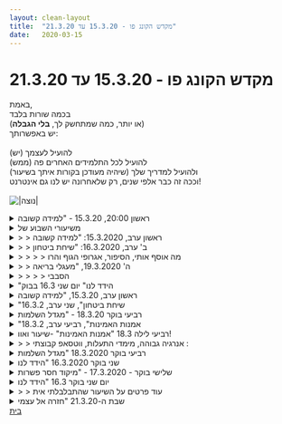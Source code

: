 ```yaml
---
layout: clean-layout
title:  "מקדש הקונג פו - 15.3.20 עד 21.3.20"
date:   2020-03-15
---
```

# מקדש הקונג פו - 15.3.20 עד 21.3.20 
באמת,<br> בכמה שורות בלבד<br> (או יותר, כמה שמתחשק לך, <b>בלי הגבלה</b>)<br> יש באפשרותך:<br> <br> להועיל לעצמך (יש)<br> להועיל לכל התלמידים האחרים פה (ממש)<br> ולהועיל למדריך שלך (שיהיה מעודכן בקורות איתך בשיעור)<br> וככה זה כבר אלפי שנים, רק שלאחרונה יש לנו גם אינטרנט!<br> <br> <img src="http://www.timg.co.il/tapuzForum/images/Emo771.gif" alt="|נוצה|">

<details>
                    <summary>ראשון 20:00, 15.3.20 - "למידה קשובה</summary>
                    שיעור ביתי עם עצמי. מ- 18:40 עד 21:10.<br> <br> עוד קודם לכן, התבקשתי לבחור שיעור מהעבר שהיה בפורמט של שיעור עם עצמי עם הנחיות שקיבלתי במייל. לאחר בדיקה של כמה שיעורים כאלה בחרתי את השיעור מה-19.1.2020 (קוד יומן: &quot;תיקון עצמי&quot;). אחת המטרות לשיעור הפעם היא להתעלות על השיעור הקודם ולנצח את עצמי של אז.<br> <br> את השעה+ הראשונה הקדשתי לעבודה על הרפיה. תחילה הרפייה של העיניים והפנים ובהדרגה של הגוף כולו. יישמתי את העבודה הזו במצבים שונים כמו ישיבה נינוחה, דברים יום יומיים כמו ארגון אזור העבודה שלי, ישיבה מול המחשב, ביצוע תרגילים גופניים שונים, קריאה ועוד. זה היה מעולה! מפעם לפעם שמתי לב לכל מני כיווצים ונוקשות בגוף ואיפשרתי לעצמי פשוט להרפות ולהתרווח יותר.<br> <br> המשכתי בעבודה מועילה עם שני הספרים &quot;כוחו של הרגע הזה&quot; ו&quot;ארץ חדשה&quot;, כאשר מטרה אחת היא להגביר את ההנאה מכל דבר שאני עושה ולפעול ממצב של נוכחות וסיפוק. תוך כדי הקריאה יצא לי להתבונן ולהיזכר בכל מני רגעים מהשבועיים האחרונים. ליצור את הקשר בין הטקסט לחוויות מהעבר הקרוב היה מאד מועיל ומלמד.<br> <br> עברתי להתקדם עם יומן השיעורים. קראתי שוב, לאט, את טקסט ההנחיות בראש הדף. המשכתי בקריאת סיכומי שיעורים שלי ושל אחרים והשלמתי עקבות שיעור משבוע שעבר. ניסיתי לבצע את זה מתוך קלילות ופשטות.<br> <br> היה לי שיעור נהדר! אמנם השיעור הקודם גם היה מוצלח אבל אני חושב שהצלחתי לנצח את עצמי של אז. אם לא בנוקאאוט אז לפחות בנקודות... :)<br> תודה!
                  </details><details>
                    <summary>משיעורי השבוע של</summary>
                    תקופה מוזרה. אני והחברים שלי מהעבודה עובדים השבוע מהבית בגלל הקורונה, וסביר שנמשיך ככה גם אחריו, אולי להרבה זמן.<br> אני מקבל את זה, בנוסף לשאר ההתרחשויות בתקופה האחרונה, כמן קריאת עידוד נוספת להתארגנות מחדש.
                  </details><details>
                    <summary>> > ראשון ערב, 15.3.2020: "למידה קשובה</summary>
                    ישבתי לי עם עצמי בבית מקצת לשבע, והנחתי לי לגשת לעניין התיעוד ביומן מחדש, בניחותא ובפתיחותא.<br> נמצא שאשתמש במבנה של פרקי זמן, שתחילת כל אחד מהם מוקדשת לבחירת הגישה שאשתמש בה כשאכתוב דו&quot;ח שיעור, והמשכו מוקדשת לכתיבת הדו&quot;ח.<br> <br> כהשראה, הסתכלתי ביום העבודה שלי (עבדתי מהבית היום), שהיו בו יעילות וגם אי-יעילות (היה בו הישג חשוב, שבא על חשבון דברים אחרים שרציתי להספיק), ואספתי נקודות עיקריות שהפכו אותו ליעיל ונעים ויכולות לעזור לי גם בכתיבת דו&quot;חות שיעור:<br> * חלוקה ל<b>פרקי זמן ייעודיים</b> שהפכה אותו קוהרנטי וממוקד. <br> * ארגון <b>סביבת עבודה חיצונית מסודרת</b> סביבי, בבית.<br> * <b>היענות חיה לתנאי הרגע</b> (כביסה שאתמול היתה צריכה להיות בבית כי היה גשום, יכולה להיות היום בחוץ, בשמש).<br> * התקנתי <b>סביבת עבודה אוטונומית</b> במחשב בבית, כדי להיות <b>בלתי תלוי</b> בחיבור מקוון לסביבת העבודה במחשב שלי במקום-העבודה. (היו כל מני עניינים, זה לא הלך בקלות - אבל <b>נשארתי עם זה</b> עד שזה נפתר; נעזרתי ב<b>דוגמא חיה</b> של סביבת העבודה המתפקדת במקום העבודה, שיש לי גישה אליה דרך החיבור האינטרנטי.)<br> <br> <b>ניגשתי לדו&quot;ח הראשון. </b> מבין שש או שבע נקודות ההשראה התכוונתי להיעזר בעיקר בראשונה, <b>פרקי זמן ייעודיים</b>. הכנת הדו&quot;ח היתה בחלקה לפי המתווה שהצעתי לעצמי לפני כן (פרק זמן להכנת הגישה ופרק זמן לכתיבה), ובחלקה לא.<br> עברתי על השיעור בזכרון, נמצאתי בו ואיתו, ומה שרציתי להגיד בנוגע אליו פשוט בעבע מתוכו.<br> כך ששני החלקים (ההכנה והכתיבה) די התערבבו זה בזה.<br> <br> <b>ניגשתי לדו&quot;ח השני.</b> היו בשיעור הזה הרבה התנסויות חיצוניות ופנימיות, מסוג השיעורים שמתבקש לפרט לגביהם ולהקדיש לזה הרבה זמן - לספר מה התרחש, מה למדתי, ליצור תמונה כמה שיותר שלמה.<br> לא ניגשתי אליו ככה, אלא נעזרתי בנקודת ההשראה &quot;<b>היענות חיה לתנאי הרגע</b>&quot;. הייתי עם השיעור, ובדקתי לאלו תנועות כלליות שהיו בו אני נענה כרגע. מצאתי קו של עבודה עם שמואל שהופיע ונעלם והופיע שוב אבל בסך הכל היה שזור לאורך השיעור, והצגתי אותו. מצאתי כל מני בלוקים נוספים שגם הצגת רק אחד מהם תספק אותי כרגע, והצגתי אחד מהם.<br> <br> כשניגשתי לדו&quot;ח השלישי התברר לי שאני ניגש לשיעור סגור. שאני יכול להתעקש, לפתוח מחדש, למצוא שערים, להספיק יותר, אבל השיעור נגמר. זה היה בסביבות 22:00.<br>
                  </details><details>
                    <summary>> > ב' ערב, 16.3.2020: "שיחת ביטחון</summary>
                    שוב לא נערכתי נכון להגעה לשיעור שכוללת חניה (באתי עם אוטו), והגעתי אליו רק בסביבות רבע לשמונה.<br> ישי ואסא כבר היו בנקודת המפגש, שהוחלפה חד פעמית לפינת המתקנים במרכז גן העצמאות. בילינו שם בנעימים עד ששיר הגיעה, ואז העברנו את עצמנו לבמה על הדשא מצפון לנקודת המפגש וקידמנו את עצמנו בדרכים שונות בעניין הקורונה עד כעשרה לעשר.<br> <br> קצת מתוך זה:<br> <br> התבוננתי ב<b>נגיפים</b> שיש או יכולים להיות בי, במידה שבה אני פתוח אליהם, מזמין אותם, מניח להם לעצב אותי, מתמודד איתם, מסתייע בהם..<br> <br> התבוננתי ב<b>שפע החוויות המיטיבות</b> שאירוע הקורונה מספק.<br> <br> נעזרתי בדמיון ותנועה כדי ליצור ולתת לי <b>גלולת חיסון/ריפוי</b> נהדרת.<br> <br> הבחנתי ב<b>חום שהגוף שלי מפיק</b>, בהיותו כלי הגנה וריפוי, וביכולתי להשתמש בו כבשער ולכוונן ולשפר את יעילותו עוד יותר בעזרת הדמיון (הוא יכול לזהור, למשל) והעמקת חישת הגוף החיה ומשתנה ללא הרף (מערבולות, זרמים, פעימות, גלים.. של החום בתוכי, של האוויר על העור שלי..)<br> <br> העמקתי את יכולתי <b>לשחות ב&quot;ים&quot; בני האדם</b> כבתוך כוח מרפא עצום.
                  </details><details>
                    <summary>> > > > מה אוסף אותי, הסיפור, אגרופי הגוף והרו</summary>
                    כמה דברים נוספים שהופיעו בעבודה המשותפת שלנו:<br> <br> <b>מה אוסף אותי</b>: חדוות הקורונה.<br> התבוננתי בחדווה ובסיפוק שהמערכת של אדם מפיקה כשהיא מצליחה להיאסף כולה אל משהו, מה שהמשהו לא יהיה - איוּם (למשל הקורונה), מריבה, התאהבות, תחרות, וכן הלאה. כל מני גורמים בכל מני רבדים שלי יכולים להיות קול קורא שמביא לאיחוד הכוחות השונים שבי, וטבעי למערכת שלי להיענות לקריאות כאלה, מהנה לה, מאפשר לה הרבה.<br> סקרתי מפגשים שלי בימים האחרונים עם ההנאה והסיפוק שקורנים ממני ומאנשים סביבי (למשל בסופרמרקט וברחוב) באמתלת הקורונה. התבוננתי בקשר שמתאפשר-מאליו בין אנשים שאסופים סביב אותו דבר, פועמים באותו תדר.<br> זיהיתי את השאיפה שלי להכיר את הטעם הזה יותר, לזהות אותו גם כשהוא חלק מחוויה שיש בה לחץ וחרדה וכן הלאה שמסתירים אותו כמעט לגמרי.<br> זיהיתי שהדבר שאני מתאחד סביבו לא חייב להיות מקרי. אני יכול לבחור מה אוסף אותי, לזמן מאסף באיכות גבוהה ולהניח למערכת כולה להיענות לו, להבחין ברמות השונות של הוויה ותפקוד שמפיקים מאספים שונים. בסבב שעשינו ארבעתנו הזכרנו/הצענו מאספים אחדים כאלה כגון קונג פו (למשל בזמן שיעור), כתיבת סיפור, עבודה עם מתקנים, שיחת עזרה קשובה למישהו, וכן הלאה.<br> <br> <b>הסיפור</b><br> התבוננתי במציאות: ארבעה אנשים, במה, דשא, עצים, תחושות הגוף, וכן הלאה. <br> התבוננתי באחד הסיפורים שנוסף בתוכי למציאות הזאת: סיפור הקורונה. גרעתי אותו ממנה והוספתי אותו אליה באופן אקטיבי כמה פעמים.<br> בחרתי סיפור חליפי, או נוסף. <br> ערכנו סבב, והצענו בו סיפורים.<br> התבוננתי ביכולתי לבחור באלו סיפורים אשתמש או לא אשתמש, ביכולתי לעצב סיפור מחדש לטובתי ולטובת אחרים, בהשפעה החיובית העצומה שיכולה להיות לאחיזה ביכולת הפשוטה הזאת.<br> <br> <b>אגרופי הגוף והרוח</b><br> נעזרנו בתרגיל אמנות-הלחימה שיצא לכולנו להיעזר בו בעבר, שמישהו עומד בו בשמירת פנים רופפת ואדם אחר מדגים לו איך אפשר לחבוט בפניו באמצעות אגרופיו-שלו.<br> הבחנתי באופנים שבהם מנח המגן שלי מתרופף ואני עלול לאפשר לנגיף להגיע אלי באמצעות אגרופיי שלי - אלו של הגוף ואלו של הרוח. למשל כשאני משעין את הפנים על כף היד, מחבק נשא קורונה פוטנציאלי כמו אדם או מתקן, מתדלק שיחה שמחלישה את חוסני ואת חוסן בני שיחי, מניח לחוויית המוגנות המושלמת שלי לעוור אותי קצת (ואז אולי גם &quot;חובט&quot; מבלי דעת באחרים שההגנה שלהם על עצמם רופפת), וכן הלאה.<br>
                  </details><details>
                    <summary>> > ה' 19.3.2020, "מעגלי בריאה</summary>
                    התחלתי בסביבות חמש עשרים וחמש בכניסה נעימה ואיטית לשיעור, במגמת <b>שיפור מתמשך</b>. בבית (גם דרך תרגילי סוהא ופורמת &quot;חמש החיות&quot; שהתאמתי למידות הבית, זה היה תרגול נהדר לבצע התאמות כאלה) ובחצר (&quot;אגרוף ארוך&quot; הראשונה והשניה, עדיין בעיקר במגמת התבססות בשיעור ואיפשור זרימה טובה).<br> המשכתי מזה לשיפור סן צ&#39;ן השניה, שממשיכה משום מה להיות קצת &quot;מחוררת&quot; אצלי, כולל ביקורים במחשב להיעזרות בסרטון של ליעוז עושה את הפורמה וחזרה לחצר.<br> <br> בשש בדקתי אם נשלח אלי אימייל סייען, וכשלא מצאתי כזה כיוונתי לי שעון ועברתי למדיטציה לשבע דקות. אמרתי (בתוכי) טקסט מופלא שמשמש אותי לפעמים (&quot;הפקודה העליונה&quot;), ובסוף התמקדתי במלים <b>אם אני מודע, העולם מודע; ואם העולם מודע, כל היקום נמצא באיזון.</b><br> <br> כשחזרתי לתיבת האימייל ועדיין לא מצאתי בה הודעת סייען זה נראה לי מוזר, הפניתי יותר תשומת לב לחיפושה והתברר שאכן הגיעה ורק נחבאה במורד הרשימה, מתחת לקו המסך. שמחתי לגלות שהיא מנחה אותי לעשות משהו שאני כבר עושה ממילא (להמשיך במגמת שיפור) ולחזור אל הסייען בשש ורבע.<br> כשחזרתי אליו קיבלתי הנחיות המשך: לבצע שלושה סבבים של 1) העמקת ההגנה שלי עלי, 2) העמקת השלום עם כל הדברים, 3) הכרה בהימצאות כל הכשלונות והמחדלים שלי ושל אחרים - בדמיוני. את שני הסבבים הראשונים בפחות משתים עשרה דקות (השני ברמה עמוקה מבראשון), ואת השלישי (ברמה עמוקה בהרבה) ללא הגבלת זמן. הונחיתי גם לעדכן את הסייען עם השלמת כל סבב, ושהשיעור יסתיים בשמונה או עם השלמת המשימות - מה שבא קודם.
                  </details><details>
                    <summary>> > > > הסבבי</summary>
                    לשם נוחות אקרא לתחום הראשון &quot;מוגן&quot;, לשני &quot;שלום&quot;, ולשלישי &quot;במציאות&quot; (כדי להבחין בינו לבין פירות דמיון שונים ומשונים).<br> <br> <b>הסבב הראשון</b><br> <br> כיוונתי לי טיימר לתשע דקות.<br> <br> מוגן: קליטת כל הדברים ללא התנגדות, בקלילות, במן זרימה חייכנית (נזכרתי בסצנה מ&quot;קונג פו פנדה&quot;, השלישי נדמה לי, שפו קולט בה כדורי אש שנשלחים אליו ומחזיר אותם לשולח כמו רקדנית הולה הופ), ובמקביל איפושר רבדים נוספים: טיפול בהיר במה שנחוץ (כמו שעשיתי היום, ה&#39;, למשל בשיחות עם חברים לעבודה ועם אבא), תיעדוף נכון..<br> <br> שלום: &quot;הרחבת הגלימה&quot; - התרחבות אל גוף רחב מאוד שנוכח בכל מה שנמצא בי וסביבי.<br> <br> במציאות: הבחנה בי, חוויית ייעודי, רצונותי; מצב שדוחה מעלי מאליו &quot;כשלונות&quot; וכיו&quot;ב כמו שמן ממים, גורם להם להיחשף כלא מעניינים, לא קשורים למציאות (הזאת, שמתאפשרת כך).<br> <br> <br> <b>הסבב השני</b><br> <br> כיוונתי טיימר לשלוש דקות, שלוש דקות, שלוש דקות.<br> <br> מוגן: חוויית עצמי מודע לעומק את כל מה שסביבי. ברובד אחר ניסו לתמוך בעבודה שלי דמיונות; לכשעצמם מצאתי שהתועלת בהם קטנה והם עשויים גם לשאוב אותי מעבודה יותר מועילה, אבל כשאפשרתי את הרובד הראשון והפניתי תשומת לב <b>גם</b> אליהם נהיו מועילים מאוד.<br> <br> שלום: חוש ההימצאות עם הדברים, אם אפשר לקרוא לזה ככה. שיכול להסתייע גם בראייה ובשמיעה וכן הלאה אבל לא מוגבל אליהם ומאיר את ההתייחסות לדברים (כולל לאנשים) בהבנה אותם ואהדה אליהם.<br> <br> במציאות: כדי לטפח אי-הישאבות לשטויות, תרגלתי &quot;עמידה על שתי רגליים&quot;. רגל אחת: הקדשת אפס משאבים מיותרים לשטויות. רגל שניה: מודעות ואהדה שלמה למנגנוני-פורים חביבים כאלה, שמיושמים רע לפעמים ומלבישים על העולם מסיכת כשלון, מסיכת אכזבה, וכן הלאה.<br> <br> <br> <b>הסבב השלישי</b><br> <br> הסבב השלישי התחיל בשיעור (שהסתיים ביום חמישי בשמונה בערב) ועדיין נמשך (עכשיו כבר יום ו&#39; אחר הצהריים).<br> הוא כולל מודעות כמיטב יכולתי לשלושת ההיבטים האלה (כדי להשתפר בהם באופן ובקצב טבעיים מתוך היומיום), וכל מני היבטים יישומיים.<br>
                  </details><details>
                    <summary>"הידד לנו" יום שני 16.3 בבוק</summary>
                    אינגריד, בן, יואב, רמי דורית.. ליד מתקנים,<br> בצל הקורונה, שומרים מרחק, עבודה לבד,<br> ועם זאת קבוצה שנעה יחד הדוק..<br> שמירת נגיעה מהאחרים ומהמתקנים, לא כולם<br> ולא כל הזמן אבל זה נראה מרחף שם..<br> למדנו בין היתר על ריצה, ועל התכנות שנאחזנו<br> בהן, ואפשר לחלקן בגס ל 3:&nbsp;&nbsp;שלא מסייעות לנו ואפילו<br> מזיקות (זבל).. שטובות לנו, הגיוניות, מסייעות..<br> וכאלו שהן מסוג של לעמוד על כתפי ענקים, והגיעו<br> בהשראה.. שמקפיצות אותנו קדימה..<br> ניסינו להיזכר ב 12 נושאים שעובדים עליהם במסגרת<br> הפרק הראשון, להודיע שיש לנו, ולבצע 12פעולות <br> בהתאם להן.. רב השיעור עבודה אישית,<br> לעבוד וליהנות ממקומות של חוסר נוחיות..<br>
                  </details><details>
                    <summary>ראשון ערב, 15.3.20, "למידה קשובה</summary>
                    השיעור התקיים בעקבות תהליך הכנה דרך המייל.<br> זה כלל בחירה של שיעור קודם שעברתי (עם עצמי), שעבורו התקבלו הנחיות במייל, ומילוי מחדש אחר הנחיות אלה.<br> בהתאם להנחיות של השיעור שבחרתי, הכנתי רשימת פעולות לביצוע במהלך השיעור, אותה שלחתי לבן לאישור.<br> האתגר היה לנסות ולנצח את עצמי של אותו שיעור שבחרתי, לעבור שיעור מוצלח יותר...<br> <br> תחילת השיעור באזור &quot;הגינה השקועה&quot; בסביבות 19:35 (איחרתי לזמן שקבעתי להתחלה, יש מצב שזה העיב על המשך השיעור)<br> <br> הפעלת הגוף במגוון דרכים:<br> עשיתי תרגילי גמישות וחימום<br> היו הרבה אנשים בסביבה, והרגשתי לא חופשית לנוע כרצוני. שיניתי מיקום מס&#39; פעמים בלי הרבה שינוי.<br> עבדתי קצת עם פורמה בסיסית ראשונה.<br> בהמשך עברתי לתנועה קשובה ומינימליסטית במטרה לשפר את הרגשתי.<br> מתוך עבודה זו הצלחתי (זמנית) לראות במצב הזה הזדמנות במקום בעיה. זה איפשר לי יותר חופש.<br> עברתי לעבוד על חבטות... עמידה על רגל אחת...<br> פורמת סן צ&#39;ן הראשונה.<br> <br> תרגול הראייה בדגש על הרפייה:<br> עבדתי בעיקר עם שני תרגילים.<br> ניסיתי להרפות את הגוף והעיניים אבל הרגשתי שלא הצלחתי להעמיק בכך, עקב הרעש (החיצוני והפנימי).<br> מתישהו שיניתי מיקום למפלס העליון בגן יעקב, ומצאתי מקום קצת יותר שקט ואינטימי.<br> המשכתי עוד קצת עם שיפור הראייה. חוויתי תפיסות בעורף ובכתפיים.<br> <br> עברתי לעבודת ריפוי:<br> שכבתי על הגב והרפיתי. התמקדתי בקבלה של מה שיש.<br> כל הרעשים נשמעו לי רחוקים יותר, כאילו יש איזו הפרדה ביני לבינם. זו היתה חוויה נעימה.<br> הרגשתי מין דואליות - עלה בי דימוי של הומלס, נטוש כזה, שבו זמנית גם יש לו את עצמו, באופן עמוק ונוסך בטחון.<br> דימוי נוסף היה של שני אוקיינוסים - אחד של עצב ואחד של שמחה, ואני בנקודת המפגש ביניהם.<br> <br> לבסוף קמתי ויצאתי לטיול ברחבי העיר:<br> הייתי קשובה לעצמי, ונתתי להנאה וליופי להוביל אותי.<br> הגעתי לשדרה עם עצים מיוחדים. העטלפים קצת הרתיעו אותי, אבל המשכתי.<br> סמטה קטנה משכה את תשומת לבי. היה שם קסם מיוחד. ממש התפעלתי, גם מהמראות, גם מריחות הפריחה.<br> חשבתי לעצמי שאם הייתי עוברת לגור בת&quot;א, אולי זה היה המקום. הרגשתי צביטה בלב על כך שזה לא זמין לי.<br> <br> שיעורי הסתיים לבסוף ליד דיזנגוף סנטר, טיפה אחרי עשר.<br> כנראה שהפסדתי לבחור מהשיעור ההוא, אבל רק בנקודות.<br>
                  </details><details>
                    <summary>"שיחת ביטחון", שני ערב, 16.3.2</summary>
                    עם ריב עבודה עם פורמות. אחלה עבודה.<br> עם שיר, אסא וריב הנחיות שקשורות במצב (הנגיף וכל זה).<br> היו רגעים יפים.<br> 19:30-21:49.<br> גן העצמאות צפונית להילטון על הבמה.<br> כשכל המערכת מתאגדת סביב משהו. זה נעים. וזה יכול להיות משהו חיובי. כגון טיפוס על מתקנים.
                  </details><details>
                    <summary>רביעי בוקר 18.3.20 - "מגדל השלמות</summary>
                    הגעתי בשעה 6:30 – השיעור הרשמי הסתיים בשעה 8:05 – השיעור שלי הסתיים סביב 8:30<br> היו: אינגריד ויואב – הנחיה חיצונית: בן<br> <br> הגעתי בשלווה לנקודה הדרום-מערבית של נקודת המפגש.<br> הנושאים שהגיעו אלי לתרגול: <br> -&nbsp;&nbsp;&nbsp;&nbsp;העמקת והרחבת תשומת הלב לכל חלקי הגוף<br> -&nbsp;&nbsp;&nbsp;&nbsp;עבודה עדינה לשיפור הזרימה<br> -&nbsp;&nbsp;&nbsp;&nbsp;תרגילי &quot;תרום חימום&quot; לחימום הגוף. נהניתי לבצע את התרגילים האלה, מעין כלים ישנים ומוכרים, שתמיד ניתן לשדרג. שמתי לב נקודה שבן העיר לי עליה ביעור הקודם.<br> -&nbsp;&nbsp;&nbsp;&nbsp;ביצוע תנועות בעיטה תוך תשומת לב מרובה לנעימות התנועות בכל רגע ורגע. מאוד מלמד.<br> -&nbsp;&nbsp;&nbsp;&nbsp;חיזוק הבריאות שלי, שדרוג החוסן<br> -&nbsp;&nbsp;&nbsp;&nbsp;עבודה עם אור לבן<br> -&nbsp;&nbsp;&nbsp;&nbsp;התנקות מביקורתיות יתר וחיזוק ההערכה העצמית על כל העבודה שאני עושה.<br> יואב הצטרף אלי כעבור כ-10 ד&#39; לאחר שהגעתי. התאמנו תוך שמירת מרחק כ-3-4 מ&#39; זה מזו. שמתי לב כמה קל להפסיק להיות בתשומת לב לכך. לקחתי לי כמשימה נוספת לנהל לכל אורך השיעור את המרחק הרצוי שלי מאנשים אחרים. היה מאוד מועיל ומוצלח.<br> התבוננתי בשינוי האנרגטי שיצרה לי עצם הצטרפותו של תלמיד נוסף. זיהיתי גם חיזוק במרחב השיעור, וגם השפעה על בחירת התרגילים, שניסיתי להיות יותר מודעת אליה בזמן אמת ויותר בבחירה לגביה. הצלחתי להיות יותר מודעת ויותר בבחירה.<br> כעבור זמן מה בן הגיע. בן הנחה את יואב לעקוב אחריו כך שאיש לא יחשוד שהם קשורים זה לזה, וגם כך שאין סיכוי שיואב יאבד את עקבותיו של בן. הונחיתי לעשות אותו הדבר עם יואב. היה תרגיל מעניין מאוד, כיף. נאלצתי לרוץ פעמיים כדי להחזיר את יואב אל תוך שדה הראייה שלי כאשר הוא ביצע פניה.<br> עלינו מרפסת גג ליד תיאטרון הקאמרי. התיישבנו במרחק כמה מטרים זה מזה, כך שזה הפך למעט מאתגר להבין כל מילה שנאמרה.<br> עשינו שני סבבים שבו כל אחד בתורו צריך לשאול שאלה על מגפת הקורונה וכולם עונים תשובה, כולל מי ששאל. <br> לאחר מכן עברנו לשיחה חופשית על הקורונה והסגר. היה מרתק.<br> בן הנחה אותנו לדמיין את נגיף הקורונה, להעלות את הדימוי שלי של הנגיף בצורה ברורה וחדה: שמתי לב שכדור הקורונה שלי אדום. בן הנחה אותנו להפנות אליו אור לבן, כך שיהפוך למעין מגדלור שמשדר אור לבן, ושגם לתת לגוף להתמלא באור לבן ולהפוך אותו לזוהר. זהוה הרגע שבו חוויתי חוויה פיזית של שדרוג אנרגטי משמעותי – כאילו בן העלה אותנו על מטוס סילון אנרגטי ולרגע זכיתי ליהנות מהאנרגיה האינטנסיבית שלו. זה אשפר לי לגלות עד איפה אני יכולה להתקדם עוד יותר ולשאוף אליו. מדהים. <br> לאחר שבן הלך תוך שהוא ציין שהוא מפסיק להפריע לנו, יואב ואני התיישבנו זה מול זו במרחק 3-4 מ&#39; וניהלנו שיחה חופשית מהנה ומיטיבה. נפרדנו סביב השעה 8:30. <br> שנינו ציינו שהתלבטנו אם להגיע לשיעור לאור מצב הסגר וששמחנו שהגענו. מעין הזדמנות אחרונה לקבל השראה איכותית ומעצימה. <br> תודה!<br>
                  </details><details>
                    <summary>"אמנות האמינות", רביעי ערב, 18.3.2</summary>
                    מרגיש לי שיעור משמעותי.<br> <br> התנועות בהתחלה היו מעוררות.<br> <br> אחר כך השיחה הייתה ממש חשובה עבורי. הרבה זמן לא דיברתי ככה עם מישהו. שיחה משוחררת כזאת. ונחשפו בפניי דברים בתוכי שהרבה זמן לא נגעתי בהם. כמו מה בא לי לעשות מבחינת עבודה במהמשך? (משהו שהקורונה הציפה).<br> אני חושב שבא לי לעבוד במשהו שנוגע לאנשים. אולי משהו שיש בו מן המנהיגות. גם אם בקטנה. חסר לי בחיים יסוד זה שאני אוהב, שהוא עזרה לאחרים.<br> <br> שנים שאני כמו צללתי מתחת למים וכעת מתחיל לחוש את קריאתו של האוויר. כל זה עלה בשיחה. בכלל זה שאני מעז להתחיל לגעת בדברים האלה, זה חדש ומגניב. מעניין במה אעסוק בעתיד. להיות מחובר לרצון, ולא ללחץ. מה באמת בא לי? וגם תחושת המסוגלות שאט אט משתקמת לה. יש לי מה לתת. השאלה היא רק איך? איפה?<br> <br> כרגע אני עובד בחצי משרה בבית קפה שנותן לי המון. ואולי בקרוב אזוז הלאה. אולי לא. נראה. חצי משרה נוספת אני מקבל בחינם מהחברה של ההורים שלי. עכשיו עם כל ענייני הקורונה הבית קפה סגר לכרגע. ואני בודק כיוון של לעבוד בשביל הכסף שאני מקבל מהחברה של ההורים, באיזה תפקיד מגניב שם שאולי נרקח לו כעת. בכל אופן חש גדילה, שגם מתבטאת בתחום הזה. ביטחון עצמי שקצת עולה.<br> <br> לבסוף הנחיות פנימיות שהיו בהם רגעים יפים בהחלט.<br> <br> 17:00 עד שבע ומשהו כזה. בית של קרן. עם קרן.
                  </details><details>
                    <summary>רביעי לילה 18.3 "אמנות האמינות" -שיעור ואוו!</summary>
                    היה שיעור מדהים ומופלא, אז אני רוצה לרשום לעצמי קודם כל את ההנחיות שקיבלנו.<br> ובהודעה חדשה את מה שהיה <img src="http://www.timg.co.il/tapuzForum/images/Emo13.gif" alt=":-)"><br> <br> <b>הנה:</b><br> <br> &quot;הבה נתאם לנו אי-אלו דברים לקראת השיעור מחר...<br> <br> משימה 0 (היערכות)<br> פתחו קבוצת וואטסאפ לקבוצת רביעי לילה, מבעוד מועד (אפשר אפילו עכשיו, אם טרם נפתחה).<br> זכרו שלשיעורים רגילים בחוץ, אתם מגיעים עם טלפון כבוי או במצב טיסה (זכרו את כל הפעמים ששכחתם/נכשלתם לעשות כן, אם היו כאלה).<br> לשיעור הפעם, תגיעו עם טלפון פתוח.<br> <br> משימה 1 (התייצבות וצמיחה)<br> התייצב/י לשיעור בביתך, בנחת, כשאת/ה מודע/ת לשני האחרים.<br> שלח/י להם הודעה שהתייצבת ואת/ה כאן, בשיעור.<br> <br> אפשר/י לעצמך למדוט בנחת בתור התחלה... ולאחר מכן אולי גם לעבור לתרגילים אחרים.<br> מדי פעם עדכן/עדכני את האחרים בקבוצת הוואטסאפ, איך הולך בשיעור ומה נתת לעצמך לעשות הפעם.<br> <br> אין לשלב פעולות יומיומיות עם בני הבית האחרים וכו&#39;, אלא להיות לבד עם עצמך, פנוי/ה וחופשי/ת.<br> <br> משימה 2 (חקירה לטובת הכלל)<br> גלו את הדרך הפשוטה והיעילה ביותר לקיים שיחת ועידה טלפונית.<br> כללו את ההסבר מאוחר יותר בעקבות שלכם מהשיעור, לטובת כל שאר התלמידים.<br> <br> משימה 3 (הנחיית הקסמים)<br> באמצעות שיחת ועידה, כל אחד מכם ינחה את עצמו ואת האחרים למשך 1-3 דקות, כרצונו.<br> <br> משימה 4 (לב השיעור)<br> באמצעות קבוצת הוואטסאפ של קבוצת רביעי לילה, שְבוּ כל אחד מכם במקומו בנחת ומדטו, כאשר מדי פעם אחד מכם (לא משנה מי, זה חופשי) נותן איזושהי הנחיה לעצמו ולאחרים.<br> אפשרו לסשן הזה שצומח מתוך משימה 4, לצמוח במיטביות בזמנו הטבעי, בתוך הטווח שבין 15 דקות ל-45 דקות.<br> <br> משימה 5 (הרמה ושדרוג)<br> אחלו זה לזה כל מה שאתם רוצים לאחל זה לזה, כולל לעצמכם.<br> עם תוך משימה זו, שיעורנו הרשמי הסתיים להפעם.&quot;<br>
                  </details><details>
                    <summary>> > אנרגיה גבוהה, מימדי התעלות, ווטסאפ קבוצתי :</summary>
                    התחלה: יום לפני השיעור פתחתי קבוצת ווטסאפ לשלושתנו. אני, שיר ואסא.<br> בשיעור היינו אני ואסא, ושיר קראה מידי פעם את מה שרשמנו :)<br> התחלתי את השיעור&nbsp;&nbsp;21:04 ואסא ב 21:01<br> סיום שיעור: 22:44<br> <br> 1. היה נעים להרגיש אותי ואת אסא.<br> <br> התחלתי עם מדיטציה של בהירות לגבי עכשיו ומחר.<br> <br> אחר כך עברתי לעשות 4 מתוך 6 מרחבים שרשומים לי:<br> שקט<br> היו כל מיני אתגרי רעש פנימי<br> למדתי פה המון<br> <br> דמיון מכוון<br> ראיתי לעומק ופתרתי דברים במטרות השנתיות שלי<br> <br> אישורים<br> קראתי אותם והתענגתי<br> <br> אהבה עצמית<br> נעזרתי באישור שרשמתי בנושא.<br> <br> 2.  הדרך לשיחת ועידה בווטסאפ: כשנמצאים בקבוצת ווטסאפ שהאנשים שאליהם רוצים לטלפן נמצאים שם, לחיצה על האייקון של הטלפון עם הפלוס למעלה משמאל, ובחירה במשתתפים מהקבוצה.<br> אפשר גם ליעשות שיחת ועידה לאנשים שלא בקבוצה, פשוט במהלך השיעור הסברתי ככה.<br> ובטלפון: ברוב המכשירים, במהלך שיחה, יש כפתור שכתוב עליו &quot;הוספת שיחה&quot; / &quot; שיחת ועידה&quot; - לוחצים עליו ובוחרים את המספר הנוסף שרוצים לחבר לשיחה, וזה הכל. פשוט למדי.<br> <br>  <br> 3. זה היה מאד כיף.<br> אני כבר לא זוכרת מה הנחינו בחלק הזה, אבל זה היה טוב.<br>  <br> 4. פה כבר נכנסתי ממש למוד עמוק והרגשתי את אסא ושהוא גם במקום עמוק ומופלא.<br> העבודה פה הגיעה לעומקים מדהימים.<br> נמשך בדיוק 45 דקות כל הסשן הזה.<br> <br> בין היתר:<br> עיסוי לעצמנו כרגע, טפיחות על הגוף.<br> ואז עיסוי ללא מגע. דרך מודעות וכוונה.<br> וההמשך היה:<br> &quot;כשאנחנו מוכנים נרחיב את הטיפול הזה. נאפשר לכוונה שלנו לגעת ולטפל בחלקים אחרים של האנושות והעולם.<br> ננוע בין טיפול בהם וטיפול בנו&quot;<br> <br> כתבתי אחרי בקבוצה:<br> &quot;ואוו זה היה מושלם<br> עברתי תהליך העצמה מדהים המון זמן<br> <br> אחר כך פניתי לטפל באנשים אחרים. זה היה ממש חזק<br> וברגע מסויים זה הסתיים, פקחתי עיניים וראיתי את הכל ממש צלול וחשתי קלה יותר וחדשה&quot;<br> <br> זה היה ממש חזק.<br> עברתי שם תהליכי ריפוי מדהימים.<br> רשמתי גם לעצמי במחברת דברים.<br> אני רק רוצה לסיים את הכתיבה אז זה היה חלק מאד עוצמתי, לצערי דיווחתי על השיעור רק הרגע במקום לרשום עליו מייד או יום למחרת :) אז אתם מקבלים דיווח קצת אינפורמטיבי.<br>  <br> 5. איחלתי:<br> &quot;אני רוצה לאחל לנו<br> לחוות עוד מצבים כאלו<br> עוד זמנים כאלה של העמקות פנימיןת כך כך מרשימות וטובות<br> לקלוט כמה כוח קסם יש בנו גם&quot;<br> <br> נדהמתי מכמה שיעור יכול להיות משנה חיים<br> עוצמתי<br> ומדהים<br> והכל מרחוק דרך הווטסאפ.<br> <br> לפני השיעור ממש חששתי איך נצליח להתנהל, איך אדע גם למדןט וגם שהווטסאפ לא יפריע לי.<br> והכל הסתדר בצורה קסומה יותר ממה שחשבתי ודמיינתי.<br> היה אחד השיעורים הכי טובים שעברתי <img src="http://www.timg.co.il/tapuzForum/images/Emo23.gif" alt="|לב|">
                  </details><details>
                    <summary>רביעי בוקר 18.3.2020 "מגדל השלמות</summary>
                    עם אינגריד ובן מעל ככר בניין האופרה.<br> בנקודת המפגש, בוקר אפרורי, רוח קרה. תנועה מועטה. אווירה אפוקליפטית משהו. <br> מעט עבודה נמוכה, עבודה על ניתורים מהכריות. מרגיש מכווץ משהו, אנרגיה נמוכה. <br> מתכנס קצת, מתיחות עדינות, מתחבר לשיעור שלי, הוא כאן. <br> להתבונן במצבי, להיטיב עם עצמי.<br> חוזר לחיבור ליסוד המים מיום שני, איך זה מרגיש היום? <br> איך אני יכול לאפשר לעצמי להיטיב עם עצמי בעזרתו?<br> בן מצטרף. לעקוב אחריו בלי שלמתבונן מהצד ייראה שיש בינינו איזה קשר, בלי סיכוי שאני אאבד אותו. <br> שינוי מיקום לככר האופרה, לגג הצופה אליה.<br> שאלות בסבב, כשכל אחד עונה כמיטב יכולתו, בסבב, כולל השואל. תרגול נעים ועדין. <br> איך עושים כושר כשהחלל מוגבל?<br> כמה זמן יימשך המצב הנוכחי?<br> בהמשך מעבר לשיחה חופשית.<br> עבודה פנימית עם אור בוהק. להשביח את האוויר שאנחנו פולטים לחלל, להעזר באור כדי להעצים את איכות האוויר הנפלט, להבחין איך הנגיף מצטייר בדמיוננו, להפוך אותו לאור בוהק, לראות את עצמנו באור בוהק. <br> המשך שיחה חופשית עם אינגריד, סיום שיעור בסביבות 08:25<br>
                  </details><details>
                    <summary>שני בוקר 16.3.2020 "הידד לנו</summary>
                    עם אינגריד, בן, דורית ורמי בגינת דובנוב<br> התחלה בסביבות 06:40 בנקודת המפגש. <br> עבודה על עמידה נמוכה והתחמקות ראש, צעדים קטנים קדימה, אחורה ולצדדים. <br> שינוי מיקום לגינת דובנוב. <br> עבודה בין תנועה מחוברת לאדמה, יכולתי להנות מהיציבות, לתנועה מחוברת לאוויר, תחושת קלילות.<br> השיעור עובר ברובו בהנחיה עצמית שלי. <br> תרגול של מאמץ מהנה ומודע על ידי שכיבות סמיכה. <br> תרגול מתיחות עם תשומת לב לנקודות של אי נוחות בגוף. לנסות לאתר אי נוחות עדינה ככל הניתן.<br> תרגול משותף של שינוי מיקום (הליכה, ריצה וכו׳) באופנים שונים. התייחסות להליכה וריצה על הכריות ועל העקבים. <br> חלוקה לעולמות גוף, רגש, שכל, תוך התייחסות לעובדה שהעולם הגופני, עמיד יחסית לעולמות האחרים ל״הפרעות״ ונשאר מחובר באופן טוב יחסית למקור.&nbsp;&nbsp;<br> המיקוד שלי הבוקר היה בהרפיה של כל אזור העורף וחגורת הכתפיים העליונה.<br> בשלב כלשהו הגיע אליי חיבור דווקא ליסוד של המים. <br> עובד איתו, מרגיש אותו וחווה אותו ממקום חדש, נטול מטענים וידיעה.<br> נהנה מהיכולת הפנימית הזו למלא כל צורה שמתקבלת, לזרום ללא קושי ממצב למצב. זו לא גמישות, זה משהו שהוא מעבר לזה.<br> עבודה עם 12 העבודות של הפרק הראשון. לעבור על כל עבודה ולתת לעצמי תרגול עם עצמי שמקדם אותי באותה עבודה. עם סיום, לעדכן על סיום החלק הרשמי של השיעור ומעבר לשש עבודות נוספות:<br> מילון תנועות - נעים בכתפיים<br> קרב אימון - התחמקות ראש מהירה<br> הגנה עצמית - צעד מהיר<br> מיומנויות תנועה - חמש חיות עם איכות של מים<br> משחקי זוגות - זכרון,&nbsp;&nbsp;חזרה על מילים<br> מיומנויות חבטה - קומבינציה של שלוש תנועות<br> כוונוני הצלחה - שלוש הצלחות מהחלק המרכזי של השיעור <br> עבודה פנימית - בדקות הקרובות לחוות מים בכל דרך שאני בוחר<br> אמנות השיעור - לאפשר לעצמי לתרגל הנאה מהשיעור כמו שהוא <br> אמנות הלמידה - הקשבה והאזנה דרך הרגש<br> אמנות הבריאות - להאזין החוצה עם כל הגוף<br> ניהול עצמי - שלוש פעולות שאני רוצה שיקרו היום, לעבור דרך למה אני רוצה את זה? <br> בהמשך:<br> אמנות הלחימה - בעיטת וו מהנה, היה מעניין לגלות את ההבדל בהנאה בין רגל ימין לשמאל, איך גורמים לי ליהנות ברגל שמאל?<br> אמנות התנועה - עמידת ידיים מקופלת - מתחיל להיות זמין לי יותר בקלות, יותר בנוחות, שיחקתי עם משך השהיה במצב והנוחות שלי<br> אמנות הלמידה - השארת עקבות מהנה, ממשיך את החלק של השארת העקבות, מתוך הנאה רגועה וקשב לדברים שמגיעים, מעבר להיזכרות בפעילויות בשיעור. פעילות לימודית בזכות עצמה. <br> אמנות האושר - מה מבעס אותי עכשיו? יכולתי לראות את זה. המצב, אי הנוחות והידיעה מה הולך לקרות, היה משהו מרפא, מרגיע רק בעצם ההתבוננות, ברשות להתבונן בחלק הזה.<br> אמנות ההגשמה - לדמיין אותי מעלה שאלה ליומן השיעורים<br> אמנות הבריאות - התחלתי בתשומת לב לקפלים הפנימיים אבל העבודה איכשהו הניעה אותי להרפיה מהכל, זרמתי. היה נעים. <br> סיום החלק בגינת דובנוב 08:45&nbsp;&nbsp;&nbsp;&nbsp;סיום שיעור 10:30<br>
                  </details><details>
                    <summary>שלישי בוקר - 17.3.2020 - "מיקוד חסר פשרות</summary>
                    שיעור עם אסא על הטיילת התחתונה שמול חוף גורדון<br> אחד הדברים מיני רבים וטובים, שזכורים לי היה עבודה עם פורמות בדגשים מסוימים,<br> כשאני חווה אינסוף יכולות ואפשרויות לגבי ביצוען ועבודה איתן, כאילו כל תנועה, תנוחה<br> ומעבר ביניהן, אוצרות בתוכן ומאפשרות המון המון אפשרויות ודרכים...<br> בעיקר חוויתי זאת לגבי &quot;אומנות הלחימה&quot;, אך גם לגבי &quot;אומנות הבריאות&quot; הדבר נחווה<br> כקסום ומאפשר מאוד. מה גם ששתי אומנויות אלה מורגשות לי כמאוד חופפות, והיכן שהוא נחוות כאחת.<br> בעיקר בפורמות שביצעתי התחושה היתה שאכן אין הרבה הבדל בין שתי אומנויות אלה, באותם הקשרים.<br> תודה !!
                  </details><details>
                    <summary>יום שני בוקר 16.3 "הידד לנו</summary>
                    שיעור נהדר.<br> לא סיכמתי מיד אז כרגע אתן רק חתיכות זכרון - מקווה בהמשך לתקן (אני כרגע מסכמת מבלי להסתכל בסיכומי אחרים).<br> נדמה לי שאני מערבבת שני שיעורים, אבל ניחא, תמונת מצב של מה שנשאר בתוכי ברמה מסוימת...<br> <br> התחלתי יחסית מאוחר לימים אלו, נדמה לי 6 וארבעים, לא מצאתי חניה.<br> בשיעור השתתפו גם אינגריד, יואב, בן, ותרצה. (נדמה לי).&nbsp;&nbsp;<br> הרבה ממנו היה באזור המתקנים. תופסת קורונה כיפית במיוחד.<br> תוך זהירות ושמירה על מרחק...<br> <br> בשלב מאוחר של השיעור קיבלתי הנחיה לעבור על 12 העבודות ולתת לעצמי פעולה או תרגיל על כל אחד מהם, להודיע כשיש לי ואז לעשות וכשאסיים יסתיים שיעורי.<br> <br> עבדתי עם יואב על הזכרות בעבודות, היה לי מעולה והרגיש לי שהבחירות שבחרתי לעבודות בכל עבודה היו מעולות למרות שטיפה קצרות... זה הרגיש לי מצד אחד קצר אבל מצד שני כולם סיימו לפני וזה הפתיע אותי<br> <br> השיעור הסתיים לקראת תשע... נשארו לי ממנו כמה דברים שקשורים לקרבות ולבריאות ועוד, ובעיקר לניהול השיעור.<br> <br> איכשהו השיעור מתבלבל לי עם שיעור אחר שבו בן נתן הסבר מאוד ארוך ומועיל על מה זה שלבים ובתי ספר שונים של מוזיקה... אני יודעת שזה משיעור אחר ובכל זאת אכתוב זאת כאן.<br> <br> אוסיף בהמשך פרטים ותיקונים אני מקווה
                  </details><details>
                    <summary>> > עוד פרטים על השיעור שהתבלבלתי אית</summary>
                    מדובר בשיעור של שבוע שעבר, שהקוד שלו &quot;אינסוף בריבוע&quot;. <br>
                  </details><details>
                    <summary>שבת ה-21.3.20 "חזרה אל עצמי</summary>
                    שיעור שהחל בסביבות 15:00 והסתיים בסביבות 17<br> <br> הפעם בשיעור זה אפשרתי בין היתר לדימוי חדש של אמן עשייה להיוולד ולהתבהר בתוכי. להתחיל לשמש כמנחה עבורי. בין היתר בעבודתי עם יומן השיעורים.&nbsp;&nbsp;<br> <br> בנוסף, העמקתי עוד לתוך הגוף הפנימי, ותרגלתי עוד את תרגילי הנשימה והבריאות מהשיעורים האחרונים. במיוחד היה חזק ה-&#39;לגעת בגופי ובעולם עם הכוונה שלי&#39;. לטפל בהם.&nbsp;&nbsp;<br> <br> תודה!!!
                  </details><a href="javascript:history.back()">בית</a>